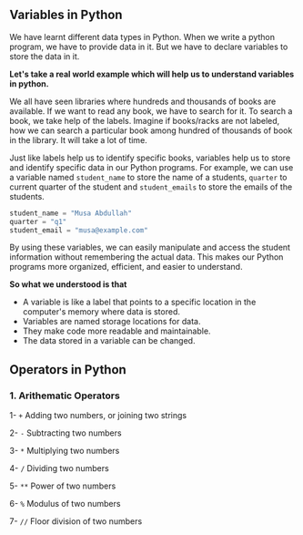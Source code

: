
## Variables in Python

We have learnt different data types in Python. When we write a python program, we have to provide data in it. But we have to declare variables to store the data in it.

**Let's take a real world example which will help us to understand variables in python.**

We all have seen libraries where hundreds and thousands of books are available. If we want to read any book, we have to search for it. To search a book, we take help of the labels. Imagine if books/racks are not labeled, how we can search a particular book among hundred of thousands of book in the library. It will take a lot of time.

Just like labels help us to identify specific books, variables help us to store and identify specific data in our Python programs. For example, we can use a variable named `student_name` to store the name of a students, `quarter` to current quarter of the student and `student_emails` to store the emails of the students.

```python
student_name = "Musa Abdullah"
quarter = "q1"
student_email = "musa@example.com"
```

By using these variables, we can easily manipulate and access the student information without remembering the actual data. This makes our Python programs more organized, efficient, and easier to understand.

**So what we understood is that**

- A variable is like a label that points to a specific location in the computer's memory where data is stored.
- Variables are named storage locations for data.
- They make code more readable and maintainable.
- The data stored in a variable can be changed.

## Operators in Python

### 1. Arithematic Operators

1- `+` Adding two numbers, or joining two strings

2- `-` Subtracting two numbers

3- `*` Multiplying two numbers

4- `/` Dividing two numbers

5- `**` Power of two numbers

6- `%` Modulus of two numbers

7- `//` Floor division of two numbers

